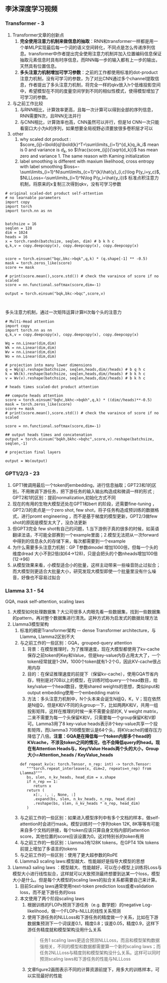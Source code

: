 ## 李沐深度学习视频

### Transformer - 3

1. Transformer文章的创新点
   1. **完全使用注意力机制来做信息的抽取**：RNN和transformer一样都是用一个单MLP实现最后每一个词的语义空间转化，不同点是怎么传递序列信息。transformer中作者提出完全使用注意力机制并加入位置编码信息保证抽取元素信息时具有时序信息，而RNN每一步的输入都有上一步的输出，天然具有位置信息。
   2. **多头注意力机制增加可学习参数**：之前的工作都使用标准的dot-product注意力机制，没有可学习的参数，为了对比CNN通过多个channel提取信息，作者提出了多头注意力机制，将完全一样的qkv放入h个低维投影空间中，希望模型在不同的度量空间学到不同的相似性模式，使得模型增加了可学习的参数。
2. 与之前工作比较
   1. 与RNN相比，计算效率更高，且每一次计算可以得到全部的序列信息，RNN需要N次，且RNN无法并行
   2. 与CNN相比，计算效率也高，CNN虽然可以并行，但是1d CNN一次只能看窗口大小为k的序列，如果想要全局视野必须要放很多卷积层才可以
3. other 
   1. why scaled dot product : $score_{ij}=\bold{q}\bold{k}^T=\sum\limits_{i=1}^{d_k}q_ik_i$ mean is 0 and variance is $d_k$, so $\frac{score_{ij}}{\sqrt{d_k}}$ has mean zero and variance 1. The same reason with Kaming initialization
   2. label smoothing is different with maxium likelihood, cross entropy with label smoothing
    $loss=-\sum\limits_{i=1}^N\sum\limits_{c=1}^{k}\hat{y}_{i,c}\log P(y_i=y_c)$, $NLLLoss=-\sum\limits_{i=1}^N\log P(y_i=\hat{y_i})$
标准点积注意力机制，将原来的x复制三次得到qkv，没有可学习参数

```
# original scaled-dot product self-attention 
# no learnable parameters
import copy
import torch
import torch.nn as nn


batchsize = 16
seqlen = 128
dim = 1024
heads = 16
x = torch.randn(batchsize, seqlen, dim) # b k h c
q,k,v = copy.deepcopy(x), copy.deepcopy(x), copy.deepcopy(x)


score = torch.einsum("bqc,bkc->bqk",q,k) * (q.shape[-1] ** -0.5)
mask = torch.zeros_like(score)
score += mask

# print(score.mean(),score.std()) # check the varaince of score if no scaled 
score = nn.functional.softmax(score,dim=-1)

output = torch.einsum("bqk,bkc->bqc",score,v)



```

多头注意力机制，通过一次矩阵运算计算H次每个头的注意力

```
# Multi-Head attention
import copy
import torch.nn as nn
q,k,v = copy.deepcopy(x), copy.deepcopy(x), copy.deepcopy(x)

Wq = nn.Linear(dim,dim)
Wk = nn.Linear(dim,dim)
Wv = nn.Linear(dim,dim)
Wo = nn.Linear(dim,dim)

# projection into many lower dimensions
q = Wq(q).reshape(batchsize, seqlen,heads,dim//heads) # b q h c
k = Wk(k).reshape(batchsize, seqlen,heads,dim//heads) # b k h c 
v = Wv(v).reshape(batchsize, seqlen,heads,dim//heads) # b k h c

# heads times scaled-dot product attention

## compute heads attention
score = torch.einsum("bqhc,bkhc->bqkh",q,k) * ((dim//heads)**-0.5)
mask = torch.zeros_like(score)
score += mask
# print(score.mean(),score.std()) # check the varaince of score if no scaled 

score = nn.functional.softmax(score,dim=-1)

## output heads times and concatenation
output = torch.einsum("bqkh,bkhc->bqhc",score,v).reshape(batchsize, seqlen,-1)

# projection final layers

output = Wo(output)
```




### GPT1/2/3  - 23

1. GPT1微调用最后一个token的embedding，进行信息抽取；GPT23和1的区别，不用微调下游任务，把下游任务的输入输出构造成和微调一样的形式 ; GPT2和1的区别：提前normalization,初始化方式不同
2. 现在的有用的生物大模型还处在GPT1和bert 的阶段，还需要fine-tuning ，GPT2/3的卖点是一个zero shot, few shot，将子任务构造成预训练的数据格式，进行promt engineering ，而不是基于梯度的模型更新，GPT2/3做few shot的原因是模型太大了，没办法更新
3. 但GPT3完全 few shot有自己的问题，1.当下游例子真的很多的时候，如英语翻译法语，不可能全部赛到一个example里面；2.模型无法把从一次forward中得到的信息永久的存储下来，每次都需要到一个example
4. 为什么需要多头注意力机制：GP T参数dmodel 增加1000倍，但每一个头的维度dread 大小不到2倍(如64->128)，只是会把头的个数nheads增加100倍(12->96)
5. 从模型效果来看，小模型适合小的批量，这样主动带来一些噪音防止过拟合；而大模型则更适合大批量大小，研究发现大模型即使一个批量里没有什么噪音，好像也不容易过拟合

### Llamma 3.1  - 54

GQA, mask self-attention, scaling laws

1. 大模型如何处理数据集？大公司很多人肉眼先看一些数据集，找到一些数据集的pattern，再对整个数据集进行清洗。这种方式称为启发式的数据处理方法
2. Llamma3模型架构
   1. 标准的稠密Transformer架构 -- dense Transformer architecture，与Llamma, Llamma2区别不大
   2. 与之前工作的一些区别：GQA，grouped-query attention
      1. 背景：在模型推理时，为了推理速度，现在大模型都使用了kv-cache保存之前token的Key和Value，但是key-value内存占用太大了，一个token经常就是1-2M，1000个token就有1-2个G，因此KV-cache很占用内存
      2. 目的：在保证推理速度的前提下（保留kv-cache），使用GQA节省内存，特别是对70B以上的模型，在训练时给query一个head数目，给key/value一个head数目，使用shared weights的思想，类似input和output embedding使用一个embedding matrix
      3. 方法：多头注意力机制中，N个头本来会诞生N组Q，K，V；现在依然是N组Q，但是K和V不同的头group一下，比如两两K和V，共用一组投影矩阵，这样在推理的时候一来不需要全部的K, V weight matrix，二来不需要为每一个头保留K和V，只需要每一个group保留K和V即可。Lamma3用了8 key-value heads表示8个key-value共享一个投影矩阵，而Llamma3 70B模型默认是64个头，将KVcache的缓存压力降低了八倍。**注意：GQA是在降低每一个token内部多个head的KVcache，不涉及token之间的情况，也不会降低query的head。现在有Attention Heads与，Key/Value Heads两个头的大小，Group大小=Attention_heads / KeyValue_heads**
      ```
      def repeat_kv(x: torch.Tensor, n_rep: int) -> torch.Tensor:
         """torch.repeat_interleave(x, dim=2, repeats=n_rep) from Llamma3"""
         bs, slen, n_kv_heads, head_dim = x.shape
         if n_rep == 1:
            return x
         return (
            x[:, :, :, None, :]
            .expand(bs, slen, n_kv_heads, n_rep, head_dim)
            .reshape(bs, slen, n_kv_heads * n_rep, head_dim)
         )
      ```
   3. 与之前工作的一些区别：如果进入模型序列中有多个文档的样本，做self-attention时会进行mask。模型训练时一个序列token 12K, 8K等等有可能来自多个文档的拼接，每个token应该只算自身文档内部的attention score，其他位置的score应该设置为0。这对特别长的token有用
   4. 与之前工作的一些区别：Llamma3有128K tokens，在GPT4 10k tokens前提上增加了多语言的tokens
   5. 与之前工作的一些区别：使用了更大超参数的RoPE
   6. Llamma3 scaling laws:模型越大、性能越好是指导大模型的思想
3. Llamma3 saling laws ：模型越大、性能越好，可以在小模型上训练将Loss与模型大小进行线性拟合，这样就可以大致预测最终想要到达某一个loss，模型大小是什么。但是每个大模型的scaling laws的拟合关系都需要自己来计算。
   1. 目前Scaling laws通常使用next-token prediction loss或者validation loss，而不是下游任务的loss
   2. 本文使用了两个阶段scaling laws
      1. 根据训练的FLOPs预测下游任务（e.g. 数学题）的negative Log-likelihood，做一个FLOPs-NLLL的线性关系预测
      2. 使用下游任务的NLLLoss和下游任务的精度做一个关系，比如在下游数据集预测下一个词误差0.1，精度0.8；误差0.05，精度0.9，这样下游任务精度就和模型架构没用什么关系
         > 任务1 scaling laws更适合预测NLLLoss，而且和模型架构数据强相关，不同的模型和数据都需要算一个新的scaling laws；而任务2NLLLoss与精度则和模型架构没什么关系。这样可以同时预测scaling laws和下游任务的性能与NLLLoss
         >
      3. 文章figure2画图表示不同的计算资源前提下，用多大的训练样本，可以实现最好的性能
